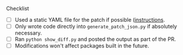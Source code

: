 Checklist

* [ ] Used a static YAML file for the patch if possible ([instructions](https://github.com/conda-forge/conda-forge-repodata-patches-feedstock/blob/main/recipe/patch_yaml/README.md).
* [ ] Only wrote code directly into `generate_patch_json.py` if absolutely necessary.
* [ ] Ran `python show_diff.py` and posted the output as part of the PR.
* [ ] Modifications won't affect packages built in the future. <!-- Make sure to add a condition `and record.get("timestamp", 0) < NOW` so your changes only affect packages built in the past. Replace NOW with `python -c "import time; print(f'{time.time():.0f}000')"` -->

<!-- Put any other comments or information here --!>
